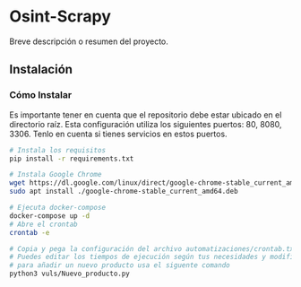 # Osint-Scrapy

Breve descripción o resumen del proyecto.

## Instalación

### Cómo Instalar

Es importante tener en cuenta que el repositorio debe estar ubicado en el directorio raíz.
Esta configuración utiliza los siguientes puertos: 80, 8080, 3306. Tenlo en cuenta si tienes servicios en estos puertos.

```bash
# Instala los requisitos
pip install -r requirements.txt

# Instala Google Chrome
wget https://dl.google.com/linux/direct/google-chrome-stable_current_amd64.deb
sudo apt install ./google-chrome-stable_current_amd64.deb

# Ejecuta docker-compose
docker-compose up -d
# Abre el crontab
crontab -e

# Copia y pega la configuración del archivo automatizaciones/crontab.txt.
# Puedes editar los tiempos de ejecución según tus necesidades y modificar o eliminar los archivos .log.
# para añadir un nuevo producto usa el siguente comando
python3 vuls/Nuevo_producto.py



